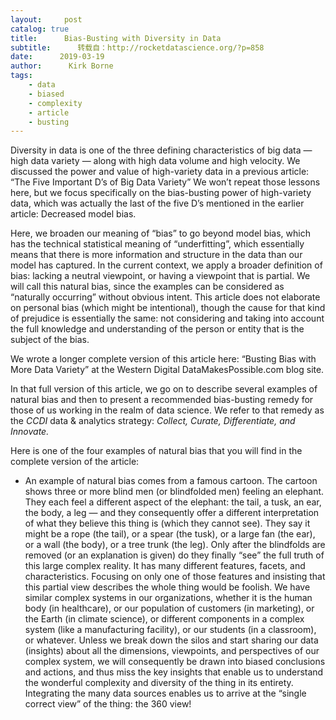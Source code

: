 ```yaml
---
layout:     post
catalog: true
title:      Bias-Busting with Diversity in Data
subtitle:      转载自：http://rocketdatascience.org/?p=858
date:      2019-03-19
author:      Kirk Borne
tags:
    - data
    - biased
    - complexity
    - article
    - busting
---
```


Diversity in data is one of the three defining characteristics of big data — high data variety — along with high data volume and high velocity. We discussed the power and value of high-variety data in a previous article: “The Five Important D’s of Big Data Variety” We won’t repeat those lessons here, but we focus specifically on the bias-busting power of high-variety data, which was actually the last of the five D’s mentioned in the earlier article: Decreased model bias.

Here, we broaden our meaning of “bias” to go beyond model bias, which has the technical statistical meaning of “underfitting”, which essentially means that there is more information and structure in the data than our model has captured. In the current context, we apply a broader definition of bias: lacking a neutral viewpoint, or having a viewpoint that is partial. We will call this natural bias, since the examples can be considered as “naturally occurring” without obvious intent. This article does not elaborate on personal bias (which might be intentional), though the cause for that kind of prejudice is essentially the same: not considering and taking into account the full knowledge and understanding of the person or entity that is the subject of the bias.

We wrote a longer complete version of this article here: “Busting Bias with More Data Variety” at the Western Digital DataMakesPossible.com blog site.

In that full version of this article, we go on to describe several examples of natural bias and then to present a recommended bias-busting remedy for those of us working in the realm of data science. We refer to that remedy as the *CCDI* data & analytics strategy: *Collect, Curate, Differentiate, and Innovate.*

Here is one of the four examples of natural bias that you will find in the complete version of the article:

- An example of natural bias comes from a famous cartoon. The cartoon shows three or more blind men (or blindfolded men) feeling an elephant. They each feel a different aspect of the elephant: the tail, a tusk, an ear, the body, a leg — and they consequently offer a different interpretation of what they believe this thing is (which they cannot see). They say it might be a rope (the tail), or a spear (the tusk), or a large fan (the ear), or a wall (the body), or a tree trunk (the leg). Only after the blindfolds are removed (or an explanation is given) do they finally “see” the full truth of this large complex reality. It has many different features, facets, and characteristics. Focusing on only one of those features and insisting that this partial view describes the whole thing would be foolish. We have similar complex systems in our organizations, whether it is the human body (in healthcare), or our population of customers (in marketing), or the Earth (in climate science), or different components in a complex system (like a manufacturing facility), or our students (in a classroom), or whatever. Unless we break down the silos and start sharing our data (insights) about all the dimensions, viewpoints, and perspectives of our complex system, we will consequently be drawn into biased conclusions and actions, and thus miss the key insights that enable us to understand the wonderful complexity and diversity of the thing in its entirety. Integrating the many data sources enables us to arrive at the “single correct view” of the thing: the 360 view!

